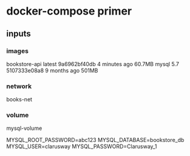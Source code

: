 # docker-compose primer

## inputs

### images

bookstore-api   latest    9a6962bf40db   4 minutes ago   60.7MB
mysql           5.7       5107333e08a8   9 months ago    501MB

### network

books-net

### volume

mysql-volume

MYSQL_ROOT_PASSWORD=abc123
MYSQL_DATABASE=bookstore_db
MYSQL_USER=clarusway
MYSQL_PASSWORD=Clarusway_1
